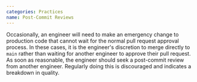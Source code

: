```yaml
---
categories: Practices
name: Post-Commit Reviews
---
```


Occasionally, an engineer will need to make an emergency change to production code that cannot wait for the normal pull request approval process. In these cases, it is the engineer's discretion to merge directly to `main` rather than waiting for another engineer to approve their pull request. As soon as reasonable, the engineer should seek a post-commit review from another engineer. Regularly doing this is discouraged and indicates a breakdown in quality.
